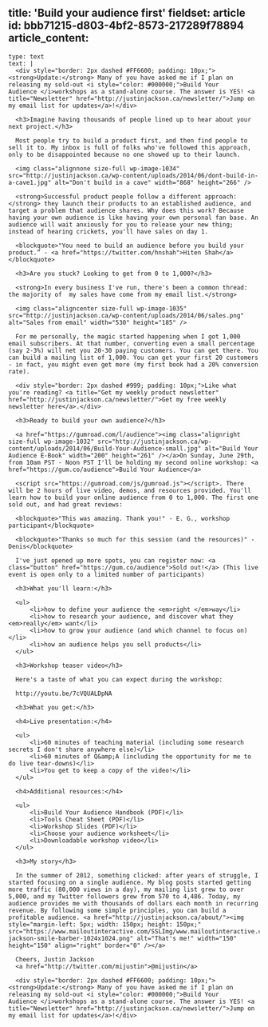 title: 'Build your audience first'
fieldset: article
id: bbb71215-d803-4bf2-8573-217289f78894
article_content:
  -
    type: text
    text: |
      <div style="border: 2px dashed #FF6600; padding: 10px;"><strong>Update:</strong> Many of you have asked me if I plan on releasing my sold-out <i style="color: #000000;">Build Your Audience </i>workshops as a stand-alone course. The answer is YES! <a title="Newsletter" href="http://justinjackson.ca/newsletter/">Jump on my email list for updates</a>!</div>
      
      <h3>Imagine having thousands of people lined up to hear about your next project.</h3>
      
      Most people try to build a product first, and then find people to sell it to. My inbox is full of folks who've followed this approach, only to be disappointed because no one showed up to their launch.
      
      <img class="alignnone size-full wp-image-1034" src="http://justinjackson.ca/wp-content/uploads/2014/06/dont-build-in-a-cave1.jpg" alt="Don't build in a cave" width="868" height="266" />
      
      <strong>Successful product people follow a different approach:</strong> they launch their products to an established audience, and target a problem that audience shares. Why does this work? Because having your own audience is like having your own personal fan base. An audience will wait anxiously for you to release your new thing; instead of hearing crickets, you'll have sales on day 1.
      
      <blockquote>"You need to build an audience before you build your product.” - <a href="https://twitter.com/hnshah">Hiten Shah</a></blockquote>
      
      <h3>Are you stuck? Looking to get from 0 to 1,000?</h3>
      
      <strong>In every business I've run, there's been a common thread: the majority of  my sales have come from my email list.</strong>
      
      <img class="aligncenter size-full wp-image-1035" src="http://justinjackson.ca/wp-content/uploads/2014/06/sales.png" alt="Sales from email" width="530" height="185" />
      
      For me personally, the magic started happening when I got 1,000 email subscribers. At that number, converting even a small percentage (say 2-3%) will net you 20-30 paying customers. You can get there. You can build a mailing list of 1,000. You can get your first 20 customers - in fact, you might even get more (my first book had a 20% conversion rate).
      
      <div style="border: 2px dashed #999; padding: 10px;">Like what you're reading? <a title="Get my weekly product newsletter" href="http://justinjackson.ca/newsletter/">Get my free weekly newsletter here</a>.</div>
      
      <h3>Ready to build your own audience?</h3>
      
      <a href="https://gumroad.com/l/audience"><img class="alignright size-full wp-image-1032" src="http://justinjackson.ca/wp-content/uploads/2014/06/Build-Your-Audience-small.jpg" alt="Build Your Audience E-Book" width="200" height="261" /></a>On Sunday, June 29th, from 10am PST - Noon PST I'll be holding my second online workshop: <a href="https://gum.co/audience">Build Your Audience</a>
      
      <script src="https://gumroad.com/js/gumroad.js"></script>. There will be 2 hours of live video, demos, and resources provided. You'll learn how to build your online audience from 0 to 1,000. The first one sold out, and had great reviews:
      
      <blockquote>"This was amazing. Thank you!" - E. G., workshop participant</blockquote>
      
      <blockquote>"Thanks so much for this session (and the resources)" - Denis</blockquote>
      
      I've just opened up more spots, you can register now: <a class="button" href="https://gum.co/audience">Sold out!</a> (This live event is open only to a limited number of participants)
      
      <h3>What you'll learn:</h3>
      
      <ul>
          <li>how to define your audience the <em>right </em>way</li>
          <li>how to research your audience, and discover what they <em>really</em> want</li>
          <li>how to grow your audience (and which channel to focus on)</li>
          <li>how an audience helps you sell products</li>
      </ul>
      
      <h3>Workshop teaser video</h3>
      
      Here's a taste of what you can expect during the workshop:
      
      http://youtu.be/7cVQUALDpNA
      
      <h3>What you get:</h3>
      
      <h4>Live presentation:</h4>
      
      <ul>
          <li>60 minutes of teaching material (including some research secrets I don't share anywhere else)</li>
          <li>60 minutes of Q&amp;A (including the opportunity for me to do live tear-downs)</li>
          <li>You get to keep a copy of the video!</li>
      </ul>
      
      <h4>Additional resources:</h4>
      
      <ul>
          <li>Build Your Audience Handbook (PDF)</li>
          <li>Tools Cheat Sheet (PDF)</li>
          <li>Workshop Slides (PDF)</li>
          <li>Choose your audience worksheet</li>
          <li>Downloadable workshop video</li>
      </ul>
      
      <h3>My story</h3>
      
      In the summer of 2012, something clicked: after years of struggle, I started focusing on a single audience. My blog posts started getting more traffic (80,000 views in a day), my mailing list grew to over 5,000, and my Twitter followers grew from 570 to 4,486. Today, my audience provides me with thousands of dollars each month in recurring revenue. By following some simple principles, you can build a profitable audience. <a href="http://justinjackson.ca/about/"><img style="margin-left: 5px; width: 150px; height: 150px;" src="https://www.mailoutinteractive.com/SSLImg/www.mailoutinteractive.com/Industry/Home/7450/29473/images/justin-jackson-smile-barber-1024x1024.png" alt="That's me!" width="150" height="150" align="right" border="0" /></a>
      
      Cheers, Justin Jackson
      <a href="http://twitter.com/mijustin">@mijustin</a>
      
      <div style="border: 2px dashed #FF6600; padding: 10px;"><strong>Update:</strong> Many of you have asked me if I plan on releasing my sold-out <i style="color: #000000;">Build Your Audience </i>workshops as a stand-alone course. The answer is YES! <a title="Newsletter" href="http://justinjackson.ca/newsletter/">Jump on my email list for updates</a>!</div>
      
